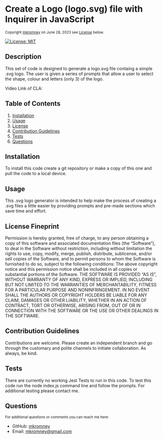 
  <a id="README.md"></a> 
  # Create a Logo (logo.svg) file with Inquirer in JavaScript
  <small>Copyright [mkromney](https://github.com/mkromney) on June 28, 2023 see [License](#license) below.</small>

  [![License: MIT](https://img.shields.io/badge/License-MIT-yellow.svg)](https://opensource.org/licenses/MIT)
  
  ## Description
  This set of code is designed to generate a logo.svg file containg a simple .svg logo. The user is given a series of prompts that allow a user to select the shape, colour and letters (only 3) of the logo.  
  
  Video Link of CLA:
  
  

  ## Table of Contents
  1. [Installation](#installation)
  2. [Usage](#usage)
  3. [License](#license)
  4. [Contribution Guidelines](#contribution)
  5. [Tests](#tests)
  6. [Questions](#questions)
  
  ## Installation
  To install this code create a git repository or make a copy of this one and pull the code to a local device. 
  
  ## Usage
  This .svg logo generator is intended to help make the process of creating a .svg files a little easier by providing prompts and pre-made sections which save time and effort. 

  ## License Fineprint
  Permission is hereby granted, free of charge, to any person obtaining a copy of this software and associated documentation files (the “Software”), to deal in the Software without restriction, including without limitation the rights to use, copy, modify, merge, publish, distribute, sublicense, and/or sell copies of the Software, and to permit persons to whom the Software is furnished to do so, subject to the following conditions: The above copyright notice and this permission notice shall be included in all copies or substantial portions of the Software. THE SOFTWARE IS PROVIDED “AS IS”, WITHOUT WARRANTY OF ANY KIND, EXPRESS OR IMPLIED, INCLUDING BUT NOT LIMITED TO THE WARRANTIES OF MERCHANTABILITY, FITNESS FOR A PARTICULAR PURPOSE AND NONINFRINGEMENT. IN NO EVENT SHALL THE AUTHORS OR COPYRIGHT HOLDERS BE LIABLE FOR ANY CLAIM, DAMAGES OR OTHER LIABILITY, WHETHER IN AN ACTION OF CONTRACT, TORT OR OTHERWISE, ARISING FROM, OUT OF OR IN CONNECTION WITH THE SOFTWARE OR THE USE OR OTHER DEALINGS IN THE SOFTWARE.

  ## Contribution Guidelines
  Contributions are welcome. Please create an independent branch and go through the customary and polite channels to initiate collaboration. As always, be kind. 
  
  ## Tests
  There are currently no working Jest Tests to run in this code. To test this code run the node index.js command line and follow the prompts. For additional testing please contact me. 

  ## Questions
  <small>For additional questions or comments you can reach me here:</small>

  - GitHub: [mkromney](https://github.com/mkromney)
  - Email: [mkromney@gmail.com](mailto:mkromney@gmail.com)

  